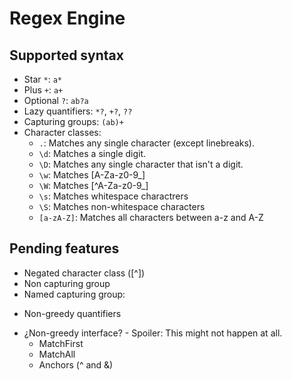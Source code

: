 # Regex Engine

## Supported syntax
* Star `*`: `a*`
* Plus `+`: `a+`
* Optional `?`: `ab?a`
* Lazy quantifiers: `*?`, `+?`, `??`
* Capturing groups: `(ab)+`
* Character classes:
    * `.`: Matches any single character (except linebreaks).
    * `\d`: Matches a single digit.
    * `\D`: Matches any single character that isn't a digit.
    * `\w`: Matches [A-Za-z0-9_]
    * `\W`: Matches [^A-Za-z0-9_] 
    * `\s`: Matches whitespace charactrers
    * `\S`: Matches non-whitespace characters
    * `[a-zA-Z]`: Matches all characters between a-z and A-Z

## Pending features
- Negated character class ([^])
- Non capturing group
- Named capturing group:
* Non-greedy quantifiers
- ¿Non-greedy interface? - Spoiler: This might not happen at all.
    - MatchFirst
    - MatchAll
    - Anchors (^ and &)